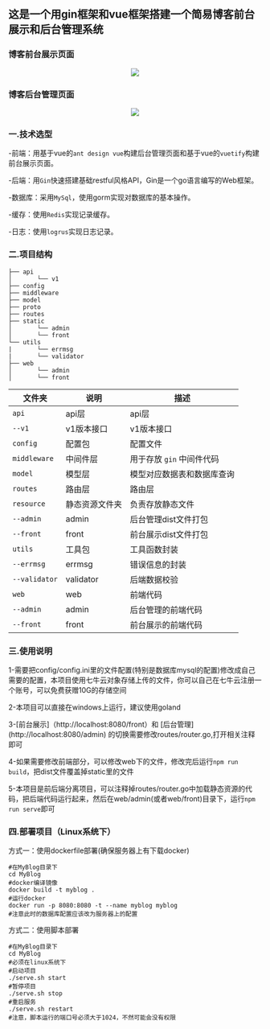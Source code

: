 ## 这是一个用gin框架和vue框架搭建一个简易博客前台展示和后台管理系统

### 博客前台展示页面

<div align=center>
<img src="http://tmnhs.top/Fs6or1nh7sHFHAWCGFJnIg_a0zQ1" width=“100%” />
</div>

### 博客后台管理页面
<div align=center>
<img src="http://tmnhs.top/FvtitX9vqMyYNDHaYpgH7dq8vg46" width=“100%” />
</div>

### 一.技术选型
-前端：用基于vue的``ant design vue``构建后台管理页面和基于vue的``vuetify``构建前台展示页面。

-后端：用``Gin``快速搭建基础restful风格API，Gin是一个go语言编写的Web框架。

-数据库：采用``MySql``，使用gorm实现对数据库的基本操作。

-缓存：使用``Redis``实现记录缓存。

-日志：使用``logrus``实现日志记录。

### 二.项目结构

```shell
├── api
│       └── v1
├── config
├── middleware
├── model
├── proto
├── routes
├── static
│       └── admin
│       └── front
└── utils
|       └── errmsg
|       └── validator
├── web
│       └── admin
│       └── front
```
| 文件夹           | 说明        | 描述               |
| ------------- | --------- | ---------------- |
| `api`         | api层      | api层             |
| `--v1`        | v1版本接口    | v1版本接口           |
| `config`      | 配置包       | 配置文件             |
| `middleware`  | 中间件层      | 用于存放 `gin` 中间件代码 |
| `model`       | 模型层       | 模型对应数据表和数据库查询    |
| `routes`      | 路由层       | 路由层              |
| `resource`    | 静态资源文件夹   | 负责存放静态文件         |
| `--admin`     | admin     | 后台管理dist文件打包     |
| `--front`     | front     | 前台展示dist文件打包     |
| `utils`       | 工具包       | 工具函数封装           |
| `--errmsg`    | errmsg    | 错误信息的封装          |
| `--validator` | validator | 后端数据校验           |
| `web`         | web       | 前端代码             |
| `--admin`     | admin     | 后台管理的前端代码        |
| `--front`     | front     | 前台展示的前端代码        |

###  三.使用说明

1-需要把config/config.ini里的文件配置(特别是数据库mysql的配置)修改成自己需要的配置，本项目使用七牛云对象存储上传的文件，你可以自己在七牛云注册一个账号，可以免费获赠10G的存储空间

2-本项目可以直接在windows上运行，建议使用goland

3-[前台展示]（http://localhost:8080/front）和 [后台管理] (http://localhost:8080/admin) 的切换需要修改routes/router.go,打开相关注释即可

4-如果需要修改前端部分，可以修改web下的文件，修改完后运行`npm run build`，把dist文件覆盖掉static里的文件

5-本项目是前后端分离项目，可以注释掉routes/router.go中加载静态资源的代码，把后端代码运行起来，然后在web/admin(或者web/front)目录下，运行`npm run serve`即可

###  四.部署项目（Linux系统下）

方式一：使用dockerfile部署(确保服务器上有下载docker)

```shell
#在MyBlog目录下
cd MyBlog
#docker编译镜像
docker build -t myblog .
#运行docker
docker run -p 8080:8080 -t --name myblog myblog
#注意此时的数据库配置应该改为服务器上的配置
```

方式二：使用脚本部署

```shell
#在MyBlog目录下
cd MyBlog
#必须在linux系统下
#启动项目
./serve.sh start
#暂停项目
./serve.sh stop
#重启服务
./serve.sh restart
#注意，脚本运行的端口号必须大于1024，不然可能会没有权限
```

